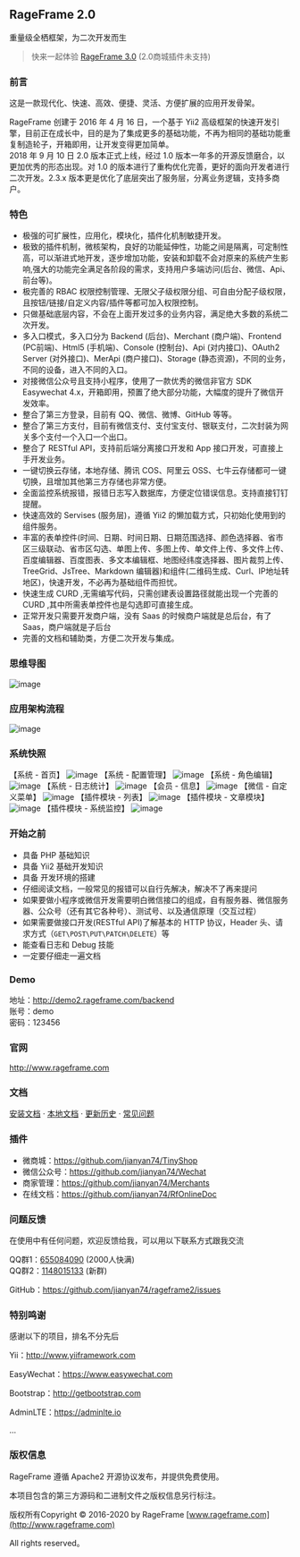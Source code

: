 ## RageFrame 2.0

重量级全栖框架，为二次开发而生

> 快来一起体验 [RageFrame 3.0](https://github.com/jianyan74/rageframe3) (2.0商城插件未支持)


### 前言

这是一款现代化、快速、高效、便捷、灵活、方便扩展的应用开发骨架。

RageFrame 创建于 2016 年 4 月 16 日，一个基于 Yii2 高级框架的快速开发引擎，目前正在成长中，目的是为了集成更多的基础功能，不再为相同的基础功能重复制造轮子，开箱即用，让开发变得更加简单。  
2018 年 9 月 10 日 2.0 版本正式上线，经过 1.0 版本一年多的开源反馈磨合，以更加优秀的形态出现。对 1.0 的版本进行了重构优化完善，更好的面向开发者进行二次开发。2.3.x 版本更是优化了底层突出了服务层，分离业务逻辑，支持多商户。  

### 特色

- 极强的可扩展性，应用化，模块化，插件化机制敏捷开发。
- 极致的插件机制，微核架构，良好的功能延伸性，功能之间是隔离，可定制性高，可以渐进式地开发，逐步增加功能，安装和卸载不会对原来的系统产生影响,强大的功能完全满足各阶段的需求，支持用户多端访问(后台、微信、Api、前台等)。
- 极完善的 RBAC 权限控制管理、无限父子级权限分组、可自由分配子级权限，且按钮/链接/自定义内容/插件等都可加入权限控制。
- 只做基础底层内容，不会在上面开发过多的业务内容，满足绝大多数的系统二次开发。
- 多入口模式，多入口分为 Backend (后台)、Merchant (商户端)、Frontend (PC前端)、Html5 (手机端)、Console (控制台)、Api (对内接口)、OAuth2 Server (对外接口)、MerApi (商户接口)、Storage (静态资源)，不同的业务，不同的设备，进入不同的入口。
- 对接微信公众号且支持小程序，使用了一款优秀的微信非官方 SDK Easywechat 4.x，开箱即用，预置了绝大部分功能，大幅度的提升了微信开发效率。
- 整合了第三方登录，目前有 QQ、微信、微博、GitHub 等等。
- 整合了第三方支付，目前有微信支付、支付宝支付、银联支付，二次封装为网关多个支付一个入口一个出口。
- 整合了 RESTful API，支持前后端分离接口开发和 App 接口开发，可直接上手开发业务。
- 一键切换云存储，本地存储、腾讯 COS、阿里云 OSS、七牛云存储都可一键切换，且增加其他第三方存储也非常方便。
- 全面监控系统报错，报错日志写入数据库，方便定位错误信息。支持直接钉钉提醒。
- 快速高效的 Servises (服务层)，遵循 Yii2 的懒加载方式，只初始化使用到的组件服务。
- 丰富的表单控件(时间、日期、时间日期、日期范围选择、颜色选择器、省市区三级联动、省市区勾选、单图上传、多图上传、单文件上传、多文件上传、百度编辑器、百度图表、多文本编辑框、地图经纬度选择器、图片裁剪上传、TreeGrid、JsTree、Markdown 编辑器)和组件(二维码生成、Curl、IP地址转地区)，快速开发，不必再为基础组件而担忧。
- 快速生成 CURD ,无需编写代码，只需创建表设置路径就能出现一个完善的 CURD ,其中所需表单控件也是勾选即可直接生成。
- 正常开发只需要开发商户端，没有 Saas 的时候商户端就是总后台，有了 Saas，商户端就是子后台
- 完善的文档和辅助类，方便二次开发与集成。

### 思维导图

![image](docs/guide-zh-CN/images/RageFrame2.png)

### 应用架构流程

![image](docs/guide-zh-CN/images/app-flow.png)

### 系统快照

【系统 - 首页】
![image](docs/guide-zh-CN/images/sys-index.png)
【系统 - 配置管理】
![image](docs/guide-zh-CN/images/sys-config.png)
【系统 - 角色编辑】
![image](docs/guide-zh-CN/images/rbac-role.png)
【系统 - 日志统计】
![image](docs/guide-zh-CN/images/log-stat.png)
【会员 - 信息】
![image](docs/guide-zh-CN/images/member-info.png)
【微信 - 自定义菜单】
![image](docs/guide-zh-CN/images/wechat-menu.png)
【插件模块 - 列表】
![image](docs/guide-zh-CN/images/addon-list.png)
【插件模块 - 文章模块】
![image](docs/guide-zh-CN/images/addon-activity.png)
【插件模块 - 系统监控】
![image](docs/guide-zh-CN/images/system.png)

### 开始之前

- 具备 PHP 基础知识
- 具备 Yii2 基础开发知识
- 具备 开发环境的搭建
- 仔细阅读文档，一般常见的报错可以自行先解决，解决不了再来提问
- 如果要做小程序或微信开发需要明白微信接口的组成，自有服务器、微信服务器、公众号（还有其它各种号）、测试号、以及通信原理（交互过程）
- 如果需要做接口开发(RESTful API)了解基本的 HTTP 协议，Header 头、请求方式（`GET\POST\PUT\PATCH\DELETE`）等
- 能查看日志和 Debug 技能
- 一定要仔细走一遍文档

### Demo

地址：http://demo2.rageframe.com/backend  
账号：demo  
密码：123456

### 官网

http://www.rageframe.com

### 文档

[安装文档](docs/guide-zh-CN/start-installation.md) · [本地文档](docs/guide-zh-CN/README.md) · [更新历史](docs/guide-zh-CN/start-update-log.md) · [常见问题](docs/guide-zh-CN/start-issue.md)

### 插件

- 微商城：https://github.com/jianyan74/TinyShop
- 微信公众号：https://github.com/jianyan74/Wechat
- 商家管理：https://github.com/jianyan74/Merchants
- 在线文档：https://github.com/jianyan74/RfOnlineDoc

### 问题反馈 

在使用中有任何问题，欢迎反馈给我，可以用以下联系方式跟我交流

QQ群1：[655084090](https://jq.qq.com/?_wv=1027&k=4BeVA2r) (2000人快满)  
QQ群2：[1148015133](https://jq.qq.com/?_wv=1027&k=Wk663e9N) (新群)

GitHub：https://github.com/jianyan74/rageframe2/issues

### 特别鸣谢

感谢以下的项目，排名不分先后

Yii：http://www.yiiframework.com

EasyWechat：https://www.easywechat.com

Bootstrap：http://getbootstrap.com

AdminLTE：https://adminlte.io

...

### 版权信息

RageFrame 遵循 Apache2 开源协议发布，并提供免费使用。

本项目包含的第三方源码和二进制文件之版权信息另行标注。

版权所有Copyright © 2016-2020 by RageFrame [www.rageframe.com](http://www.rageframe.com)

All rights reserved。
